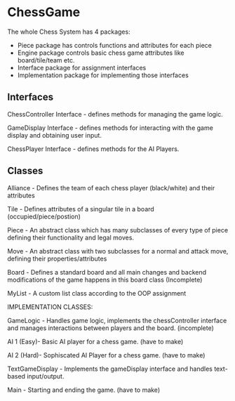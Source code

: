 # ChessGame

The whole Chess System has 4 packages: 
- Piece package has controls functions and attributes for each piece 
- Engine package controls basic chess game attributes like board/tile/team etc.
- Interface package for assignment interfaces
- Implementation package for implementing those interfaces

Interfaces
--------------------------------------------------------------
ChessController Interface - defines methods for managing the game logic.

GameDisplay Interface - defines methods for interacting with the game display and obtaining user input.

ChessPlayer Interface - defines methods for the AI Players.


Classes
----------------------------------------------------------------
Alliance - Defines the team of each chess player (black/white) and their attributes

Tile - Defines attributes of a singular tile in a board (occupied/piece/postion)

Piece - An abstract class which has many subclasses of every type of piece defining their functionality and legal moves.

Move - An abstract class with two subclasses for a normal and attack move, defining their properties/attributes

Board - Defines a standard board and all main changes and backend modifications of the game happens in this board class (Incomplete)

MyList - A custom list class according to the OOP assignment 

IMPLEMENTATION CLASSES:

GameLogic - Handles game logic, implements the chessController interface and manages interactions between players and the board. (incomplete)

AI 1 (Easy)- Basic AI player for a chess game. (have to make)

AI 2 (Hard)- Sophiscated AI Player for a chess game.  (have to make)

TextGameDisplay - Implements the gameDisplay interface and handles text-based input/output.  

Main - Starting and ending the game. (have to make)




